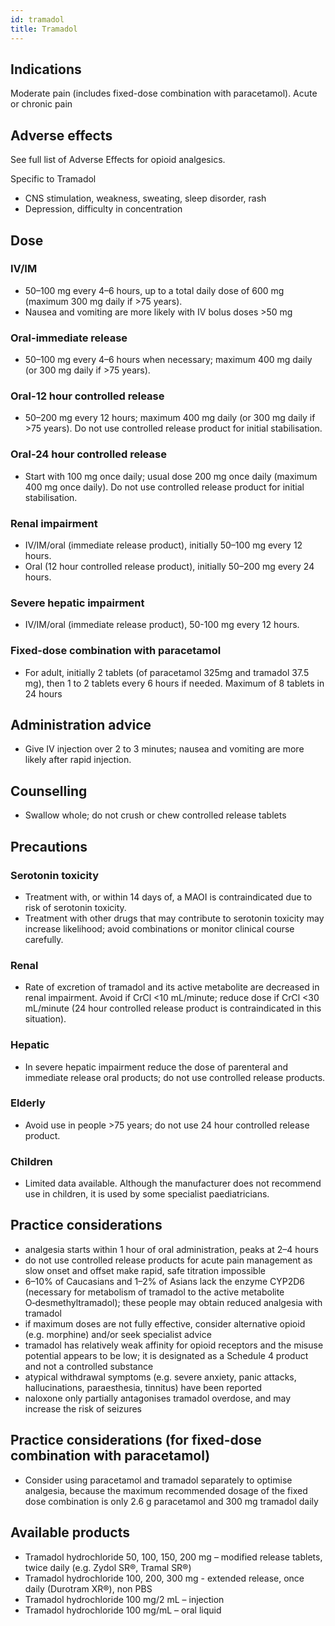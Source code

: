 ```yaml
---
id: tramadol
title: Tramadol
---
```

## Indications

Moderate pain (includes fixed-dose combination with paracetamol).
Acute or chronic pain

## Adverse effects

See full list of Adverse Effects for opioid analgesics.

Specific to Tramadol

* CNS stimulation, weakness, sweating, sleep disorder, rash
* Depression, difficulty in concentration

## Dose

### IV/IM

* 50–100 mg every 4–6 hours, up to a total daily dose of 600 mg (maximum 300 mg daily if >75 years). 
* Nausea and vomiting are more likely with IV bolus doses >50 mg

### Oral-immediate release

* 50–100 mg every 4–6 hours when necessary; maximum 400 mg daily (or 300 mg daily if >75 years).

### Oral-12 hour controlled release

* 50–200 mg every 12 hours; maximum 400 mg daily (or 300 mg daily if >75 years). Do not use controlled release product for initial stabilisation.

### Oral-24 hour controlled release

* Start with 100 mg once daily; usual dose 200 mg once daily (maximum 400 mg once daily). Do not use controlled release product for initial stabilisation.

### Renal impairment

* IV/IM/oral (immediate release product), initially 50–100 mg every 12 hours.
* Oral (12 hour controlled release product), initially 50–200 mg every 24 hours.

### Severe hepatic impairment

* IV/IM/oral (immediate release product), 50-100 mg every 12 hours.

### Fixed-dose combination with paracetamol

* For adult, initially 2 tablets (of paracetamol 325mg and tramadol 37.5 mg), then 1 to 2 tablets every 6 hours if needed. Maximum of 8 tablets in 24 hours

## Administration advice

* Give IV injection over 2 to 3 minutes; nausea and vomiting are more likely after rapid injection.

## Counselling

* Swallow whole; do not crush or chew controlled release tablets

## Precautions

### Serotonin toxicity

* Treatment with, or within 14 days of, a MAOI is contraindicated due to risk of serotonin toxicity.
* Treatment with other drugs that may contribute to serotonin toxicity may increase likelihood; avoid combinations or monitor clinical course carefully.

### Renal

* Rate of excretion of tramadol and its active metabolite are decreased in renal impairment. Avoid if CrCl <10 mL/minute; reduce dose if CrCl <30 mL/minute (24 hour controlled release product is contraindicated in this situation).

### Hepatic

* In severe hepatic impairment reduce the dose of parenteral and immediate release oral products; do not use controlled release products.

### Elderly

* Avoid use in people >75 years; do not use 24 hour controlled release product.

### Children

* Limited data available. Although the manufacturer does not recommend use in children, it is used by some specialist paediatricians.

## Practice considerations

* analgesia starts within 1 hour of oral administration, peaks at 2–4 hours
* do not use controlled release products for acute pain management as slow onset and offset make rapid, safe titration impossible
* 6–10% of Caucasians and 1–2% of Asians lack the enzyme CYP2D6 (necessary for metabolism of tramadol to the active metabolite O‑desmethyltramadol); these people may obtain reduced analgesia with tramadol
* if maximum doses are not fully effective, consider alternative opioid (e.g. morphine) and/or seek specialist advice
* tramadol has relatively weak affinity for opioid receptors and the misuse potential appears to be low; it is designated as a Schedule 4 product and not a controlled substance
* atypical withdrawal symptoms (e.g. severe anxiety, panic attacks, hallucinations, paraesthesia, tinnitus) have been reported
* naloxone only partially antagonises tramadol overdose, and may increase the risk of seizures

## Practice considerations (for fixed-dose combination with paracetamol)

* Consider using paracetamol and tramadol separately to optimise analgesia, because the maximum recommended dosage of the fixed dose combination is only 2.6 g paracetamol and 300 mg tramadol daily

## Available products

* Tramadol hydrochloride 50, 100, 150, 200 mg – modified release tablets, twice daily (e.g. Zydol SR®, Tramal SR®)
* Tramadol hydrochloride 100, 200, 300 mg - extended release, once daily (Durotram XR®), non PBS
* Tramadol hydrochloride 100 mg/2 mL – injection
* Tramadol hydrochloride 100 mg/mL – oral liquid